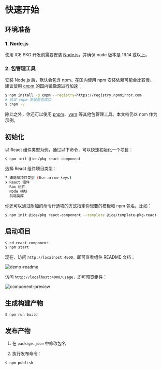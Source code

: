 # 快速开始

## 环境准备

### 1. Node.js

使用 ICE PKG 开发前需要安装 [Node.js](https://nodejs.org)，并确保 node 版本是 16.14 或以上。

### 2. 包管理工具

安装 Node.js 后，默认会包含 npm。在国内使用 npm 安装依赖可能会比较慢。建议使用 [cnpm](https://www.npmjs.com/package/cnpm) 的国内镜像源进行加速：

```bash
$ npm install -g cnpm --registry=https://registry.npmmirror.com
# 验证 cnpm 安装是否成功
$ cnpm -v
```

除此之外，你还可以使用 [pnpm](https://pnpm.io/)、[yarn](https://yarnpkg.com/) 等其他包管理工具。本文档仍以 npm 作为示例。

## 初始化

以 React 组件类型为例，通过以下命令，可以快速初始化一个项目：

```bash
$ npm init @ice/pkg react-component
```

选择 React 组件项目类型：
```bash
? 请选择项目类型 (Use arrow keys)
❯ React 组件
  Rax 组件
  Node 模块
  前端类库
```

你还可以通过附加的命令行选项的方式指定你想要的模板和 npm 包名，比如：

```bash
$ npm init @ice/pkg react-component --template @ice/template-pkg-react --npmName my-react-component
```

## 启动项目

```bash
$ cd react-component
$ npm start
```

现在，访问 `http://localhost:4000`，即可查看组件 README 文档：

![demo-readme](https://img.alicdn.com/imgextra/i2/O1CN01OctOw81JXuHCC6FhP_!!6000000001039-2-tps-1110-720.png)

访问 `http://localhost:4000/usage`，即可预览组件：

![component-preview](https://img.alicdn.com/imgextra/i3/O1CN01uEHuWp1DtXHv6uwax_!!6000000000274-2-tps-1160-540.png)

## 生成构建产物

```shell
$ npm run build
```

## 发布产物

1. 在 `package.json` 中修改包名

2. 执行发布命令：

```bash
$ npm publish
```
